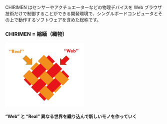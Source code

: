CHIRIMEN はセンサーやアクチュエーターなどの物理デバイスを Web ブラウザ技術だけで制御することができる開発環境で、シングルボードコンピュータとその上で動作するソフトウェアを含めた総称です。

### CHIRIMEN = 縮緬（織物）

  <img src="./images/WebxReal.png" width='50%'>

#### “Web” と “Real” 異なる世界を織り込んで新しいモノを作っていく
